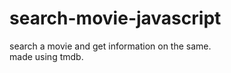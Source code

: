 ﻿# search-movie-javascript
search a movie and get information on the same. <br>
made using tmdb. <br>
